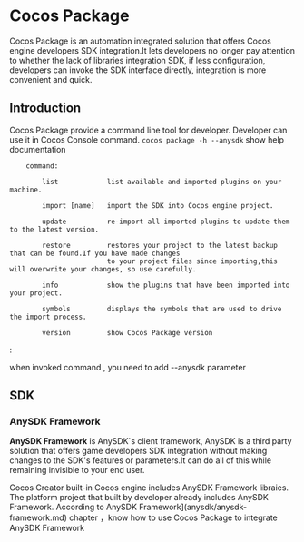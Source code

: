 # Cocos Package

Cocos Package is an automation integrated solution that offers Cocos engine developers SDK integration.It lets developers no longer pay attention to whether the lack of libraries integration SDK, if less configuration, developers can invoke the SDK interface directly, integration is more convenient and quick.

## Introduction

Cocos Package provide a command line tool for developer. Developer can use it in Cocos Console command. `cocos package -h --anysdk` show help documentation

```
	command:

        list            list available and imported plugins on your machine.

        import [name]   import the SDK into Cocos engine project.

        update          re-import all imported plugins to update them to the latest version.

        restore         restores your project to the latest backup that can be found.If you have made changes 
                        to your project files since importing,this will overwrite your changes, so use carefully.

        info            show the plugins that have been imported into your project.

        symbols         displays the symbols that are used to drive the import process.

        version         show Cocos Package version 
```
 : <p> when invoked command , you need to add --anysdk parameter </p>
 
## SDK

### AnySDK Framework

**AnySDK Framework** is AnySDK`s client framework, AnySDK is a third party solution that offers game developers SDK integration without making changes to the SDK's features or parameters.It can do all of this while remaining invisible to your end user.

Cocos Creator built-in Cocos engine includes AnySDK Framework libraies. The platform project that built by developer already includes AnySDK Framework. According to AnySDK Framework](anysdk/anysdk-framework.md) chapter ，know how to use Cocos Package to integrate AnySDK Framework



